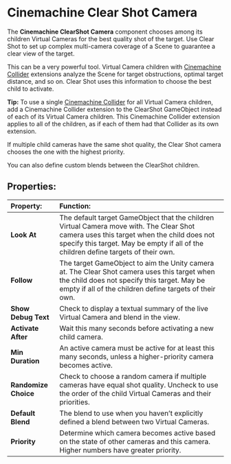 # Cinemachine Clear Shot Camera

The __Cinemachine ClearShot Camera__ component chooses among its children Virtual Cameras for the best quality shot of the target. Use Clear Shot to set up complex multi-camera coverage of a Scene to guarantee a clear view of the target.

This can be a very powerful tool. Virtual Camera children with [Cinemachine Collider](CinemachineCollider) extensions analyze the Scene for target obstructions, optimal target distance, and so on. Clear Shot uses this information to choose the best child to activate.

**Tip:** To use a single [Cinemachine Collider](CinemachineCollider) for all Virtual Camera children, add a Cinemachine Collider extension to the ClearShot GameObject instead of each of its Virtual Camera children. This Cinemachine Collider extension applies to all of the children, as if each of them had that Collider as its own extension.

If multiple child cameras have the same shot quality, the Clear Shot camera chooses the one with the highest priority.

You can also define custom blends between the ClearShot children.

## Properties:

| **Property:** | **Function:** |
|:---|:---|
| __Look At__ | The default target GameObject that the children Virtual Camera move with. The Clear Shot camera uses this target when the child does not specify this target. May be empty if all of the children define targets of their own. |
| __Follow__ | The target GameObject to aim the Unity camera at. The Clear Shot camera uses this target when the child does not specify this target. May be empty if all of the children define targets of their own. |
| __Show Debug Text__ | Check to display a textual summary of the live Virtual Camera and blend in the view. |
| __Activate After__ | Wait this many seconds before activating a new child camera. |
| __Min Duration__ | An active camera must be active for at least this many seconds, unless a higher-priority camera becomes active. |
| __Randomize Choice__ | Check to choose a random camera if multiple cameras have equal shot quality. Uncheck to use the order of the child Virtual Cameras and their priorities. |
| __Default Blend__ | The blend to use when you haven’t explicitly defined a blend between two Virtual Cameras. |
| __Priority__ | Determine which camera becomes active based on the state of other cameras and this camera. Higher numbers have greater priority. |


